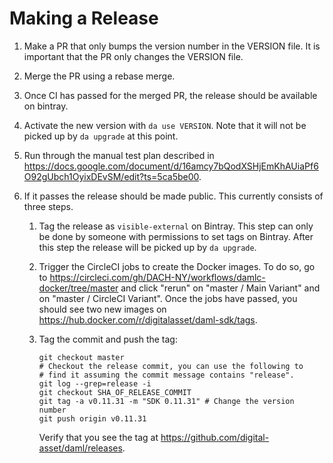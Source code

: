 # Making a Release

1. Make a PR that only bumps the version number in the VERSION
   file. It is important that the PR only changes the VERSION file.
2. Merge the PR using a rebase merge.
3. Once CI has passed for the merged PR, the release should be
   available on bintray.
4. Activate the new version with `da use VERSION`. Note that it will
   not be picked up by `da upgrade` at this point.
5. Run through the manual test plan described in https://docs.google.com/document/d/16amcy7bQodXSHjEmKhAUiaPf6O92gUbch1OyixDEvSM/edit?ts=5ca5be00.
6. If it passes the release should be made public. This currently
   consists of three steps.

   1. Tag the release as `visible-external` on Bintray. This step can
      only be done by someone with permissions to set tags on Bintray.
      After this step the release will be picked up by `da upgrade`.

   2. Trigger the CircleCI jobs to create the Docker images. To do so,
      go to
      https://circleci.com/gh/DACH-NY/workflows/damlc-docker/tree/master
      and click "rerun" on "master / Main Variant" and on "master / CircleCI Variant".
      Once the jobs have passed, you should see two new images on https://hub.docker.com/r/digitalasset/daml-sdk/tags.

   3. Tag the commit and push the tag:
      ```
      git checkout master
      # Checkout the release commit, you can use the following to
      # find it assuming the commit message contains "release".
      git log --grep=release -i
      git checkout SHA_OF_RELEASE_COMMIT
      git tag -a v0.11.31 -m "SDK 0.11.31" # Change the version number
      git push origin v0.11.31
      ```
      Verify that you see the tag at https://github.com/digital-asset/daml/releases.


